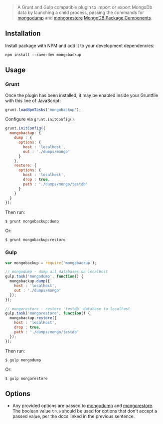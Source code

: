 > A Grunt and Gulp compatible plugin to import or export MongoDb data by launching a child process, passing the commands for [mongodump](http://docs.mongodb.org/manual/reference/program/mongodump/) and [mongorestore](http://docs.mongodb.org/manual/reference/program/mongorestore/) [MongoDB Package Components](http://docs.mongodb.org/manual/reference/program/).

## Installation

Install package with NPM and add it to your development dependencies:

`npm install --save-dev mongobackup`

## Usage

### Grunt

Once the plugin has been installed, it may be enabled inside your Gruntfile with this line of JavaScript:

```javascript
grunt.loadNpmTasks('mongobackup');
```

Configure via `grunt.initConfig()`.

```javascript
grunt.initConfig({
  mongobackup: {
    dump : {
      options: {
        host : 'localhost',
        out : './dumps/mongo'
      }
    },
    restore: {
      options: {
        host : 'localhost',
        drop : true,
        path : './dumps/mongo/testdb'
      }
    }
  }
});
```

Then run:

```
$ grunt mongobackup:dump
```

Or:

```
$ grunt mongobackup:restore
```

### Gulp

```javascript
var mongobackup = require('mongobackup');

// mongodump - dump all databases on localhost
gulp.task('mongodump', function() {
  mongobackup.dump({
    host : 'localhost',
    out : './dumps/mongo'
  });
});

// mongorestore - restore 'testdb' database to localhost
gulp.task('mongorestore', function() {
  mongobackup.restore({
    host : 'localhost',
    drop : true,
    path : './dumps/mongo/testdb'
  });
});
```

Then run:

```
$ gulp mongodump
```

Or:

```
$ gulp mongorestore
```

## Options

- Any provided options are passed to [mongodump](http://docs.mongodb.org/manual/reference/program/mongodump/) and [mongorestore](http://docs.mongodb.org/manual/reference/program/mongorestore/). The boolean value `true` should be used for options that don't accept a passed value, per the docs linked in the previous sentence.